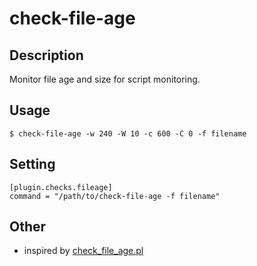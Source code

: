 # check-file-age

## Description

Monitor file age and size for script monitoring.

## Usage

```
$ check-file-age -w 240 -W 10 -c 600 -C 0 -f filename
```

## Setting

```
[plugin.checks.fileage]
command = "/path/to/check-file-age -f filename"
```

## Other

* inspired by [check_file_age.pl](https://github.com/nagios-plugins/nagios-plugins/blob/master/plugins-scripts/check_file_age.pl)
